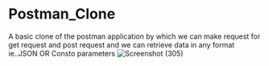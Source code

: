 # Postman_Clone

A basic clone of the postman application by which we can make request for get request and post request and we can retrieve data in any format ie..JSON OR Consto parameters 
![Screenshot (305)](https://user-images.githubusercontent.com/91051576/210050225-70f52ac9-668a-43c6-8abc-5d90670315fc.png)
